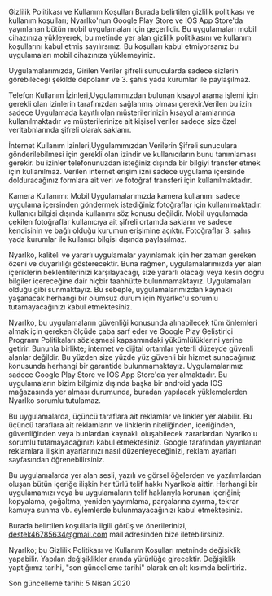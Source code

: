 Gizlilik Politikası ve Kullanım Koşulları
Burada belirtilen gizlilik politikası ve kullanım koşulları; Nyarlko'nun Google Play Store ve IOS App Store'da yayınlanan bütün mobil uygulamaları için geçerlidir. Bu uygulamaları mobil cihazınıza yükleyerek, bu metinde yer alan gizlilik politikasını ve kullanım koşullarını kabul etmiş sayılırsınız. Bu koşulları kabul etmiyorsanız bu uygulamaları mobil cihazınıza yüklemeyiniz.

Uygulamalarımızda, Girilen Veriler şifreli sunucularda sadece sizlerin görebileceği şekilde depolanır ve 3. şahıs yada kurumlar ile paylaşılmaz.


Telefon Kullanım İzinleri,Uygulamımızdan bulunan kısayol arama işlemi için gerekli olan izinlerin tarafınızdan sağlanmış olması gerekir.Verilen bu izin sadece Uygulamada kayıtlı olan müşterilerinizin kısayol aramlarında kullanılmaktadır ve müşterilerinize ait kişisel veriler sadece size özel veritabnlarında şifreli olarak saklanır.


İnternet Kullanım İzinleri,Uygulamımızdan Verilerin Şifreli sunuculara gönderilebilmesi için gerekli olan izindir ve kullanıcıların bunu tanımlaması gerekir. bu izinler telefonunuzdan isteğiniz dışında bir bilgiyi transfer etmek için kullanılmaz. Verilen internet erişim izni sadece uygulama içersinde dolduracağınız formlara ait veri ve fotoğraf transferi için kullanılmaktadır.


Kamera Kullanımı: Mobil Uygulamalarımızda kamera kullanımı sadece uygulama içersinden göndermek istediğiniz fotoğraflar için kullanılmaktadır. kullanıcı bilgisi dışında kullanımı söz konusu değildir. Mobil uygulamada çekilen fotoğraflar kullanıcıya ait şifreli ortamda saklanır ve sadece kendisinin ve bağlı olduğu kurumun erişimine açıktır. Fotoğraflar 3. şahıs yada kurumlar ile kullanıcı bilgisi dışında paylaşılmaz.

Nyarlko, kaliteli ve yararlı uygulamalar yayınlamak için her zaman gereken özeni ve duyarlılığı gösterecektir. Buna rağmen, uygulamalarımızda yer alan içeriklerin beklentilerinizi karşılayacağı, size yararlı olacağı veya kesin doğru bilgiler içereceğine dair hiçbir taahhütte bulunmamaktayız. Uygulamaları olduğu gibi sunmaktayız. Bu sebeple, uygulamalarımızdan kaynaklı yaşanacak herhangi bir olumsuz durum için Nyarlko'u sorumlu tutamayacağınızı kabul etmektesiniz.

Nyarlko, bu uygulamaların güvenliği konusunda alınabilecek tüm önlemleri almak için gereken ölçüde çaba sarf eder ve Google Play Geliştirici Programı Politikaları sözleşmesi kapsamındaki yükümlülüklerini yerine getirir. Bununla birlikte; internet ve dijital ortamlar yeterli düzeyde güvenli alanlar değildir. Bu yüzden size yüzde yüz güvenli bir hizmet sunacağımız konusunda herhangi bir garantide bulunmamaktayız.
Uygulamalarımız sadece Google Play Store ve IOS App Store'da yer almaktadır. Bu uygulamaların bizim bilgimiz dışında başka bir android yada IOS mağazasında yer alması durumunda, buradan yapılacak yüklemelerden Nyarlko sorumlu tutulamaz.

Bu uygulamalarda, üçüncü taraflara ait reklamlar ve linkler yer alabilir. Bu üçüncü taraflara ait reklamların ve linklerin niteliğinden, içeriğinden, güvenliğinden veya bunlardan kaynaklı oluşabilecek zararlardan Nyarlko'u sorumlu tutamayacağınızı kabul etmektesiniz. Google tarafından yayınlanan reklamlara ilişkin ayarlarınızı nasıl düzenleyeceğinizi, reklam ayarları sayfasından öğrenebilirsiniz.

Bu uygulamalarda yer alan sesli, yazılı ve görsel öğelerden ve yazılımlardan oluşan bütün içeriğe ilişkin her türlü telif hakkı Nyarlko’a aittir. Herhangi bir uygulamamızı veya bu uygulamaların telif haklarıyla korunan içeriğini; kopyalama, çoğaltma, yeniden yayımlama, parçalarına ayırma, tekrar kamuya sunma vb. eylemlerde bulunmayacağınızı kabul etmektesiniz.

Burada belirtilen koşullarla ilgili görüş ve önerilerinizi, destek46785634@gmail.com mail adresinden bize iletebilirsiniz.

Nyarlko; bu Gizlilik Politikası ve Kullanım Koşulları metninde değişiklik yapabilir. Yapılan değişiklikler anında yürürlüğe girecektir. Değişiklik yaptığımız tarihi, "son güncelleme tarihi" olarak en alt kısımda belirtiriz.

Son güncelleme tarihi:
5 Nisan 2020
